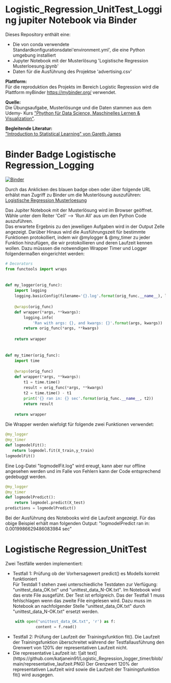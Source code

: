 # Logistic_Regression_UnitTest_Logging jupiter Notebook via Binder 

Dieses Repository enthält eine:
<ul>
  <li> Die von conda verwendete Standardkonfigurationsdatei'environment.yml', die eine Python umgebung installiert</li>
  <li> Jupyter Notebook mit der Musterlösung  'Logistische Regression Musterloesung.ipynb'</li>
  <li> Daten für die Ausführung des Projektse 'advertising.csv' </li>
 </ul>
 
<b>Plattform:</b>\
Für die reproduktion des Projekts im Bereich Logistic Regression wird die Plattform myBinder <a href = "https://mybinder.org">https://mybinder.org/</a> verwendet.
 
 <b>Quelle:</b>\
Die Übungsaufgabe, Musterlösunge und die Daten stammen aus dem Udemy- Kurs <a href = "https://www.udemy.com/course/python-data-science-machine-learning/learn/lecture/7758116#overview">"Phython für Data Science, Maschinelles Lernen & Visualization"</a>.
  
<b>Begleitende Literatur:</b>\
<a href = http://faculty.marshall.usc.edu/gareth-james/ISL/ISLR%20Seventh%20Printing.pdf>"Introduction to Statistical Learning" von Gareth James</a>

# Binder Badge Logistische Regression_Logging

[![Binder](https://mybinder.org/badge_logo.svg)](https://mybinder.org/v2/gh/katjanein91/Logistic-Regression.git/master?filepath=Logistische%20Regression%20Musterloesung.ipynb)

Durch das Anklicken des blauen badge oben oder über folgende URL erhälst man Zugriff zu Binder um die Musterlösung auszuführen:
<a href = "https://mybinder.org/v2/gh/katjanein91/Logistic-Regression.git/master?filepath=Logistische%20Regression%20Musterloesung.ipynb"> Logistische Regression Musterloesung </a>

Das Jupiter Notebook mit der Musterlösung wird im Browser geöffnet.\
Wähle unter dem Reiter 'Cell' --> 'Run All' aus um den Python Code auszuführen.\
Das erwartete Ergebnis zu den jeweiligen Aufgaben wird in der Output Zelle angezeigt.
Darüber Hinaus wird die Ausführungszeit für bestimmte Funktionen protokolliert, indem wir @mylogger & @my_timer zu jeder Funktion hinzufügen, die wir  protokollieren und deren Laufzeit kennen wollen. Dazu müsssen die notwendigen Wrapper Timer und Logger folgendermaßen eingerichtet werden:
 
```python 
# Decorators
from functools import wraps


def my_logger(orig_func):
    import logging
    logging.basicConfig(filename='{}.log'.format(orig_func.__name__), level=logging.INFO)

    @wraps(orig_func)
    def wrapper(*args, **kwargs):
        logging.info(
            'Ran with args: {}, and kwargs: {}'.format(args, kwargs))
        return orig_func(*args, **kwargs)

    return wrapper


def my_timer(orig_func):
    import time

    @wraps(orig_func)
    def wrapper(*args, **kwargs):
        t1 = time.time()
        result = orig_func(*args, **kwargs)
        t2 = time.time() - t1
        print('{} ran in: {} sec'.format(orig_func.__name__, t2))
        return result

    return wrapper
```    
    
 Die Wrapper werden wiefolgt für folgende zwei Funktionen verwendet:
 
 ```python
@my_logger
@my_timer
def logmodelFit():
    return logmodel.fit(X_train,y_train)
logmodelFit()
```
Eine Log-Datei "logmodelFit.log" wird ereugt, kann aber nur offline angesehen werden und im Falle von Fehlern kann der Code entsprechend gedebuggt werden.

```python
@my_logger
@my_timer
def logmodelPredict():
    return logmodel.predict(X_test)
predictions = logmodelPredict()
```
Bei der Ausführung des Notebooks wird die Laufzeit angezeigt. Für das obige Beispiel erhält man folgenden Output: "logmodelPredict ran in: 0.0019986629486083984 sec"

# Logistische Regression_UnitTest

Zwei Testfälle werden implementiert:

<ul>
  <li> Testfall 1: Prüfung ob der Vorhersagewert predict() es Modells korrekt funktioniert </li>
   Für Testdall 1 stehen zwei unterschiedliche Testdaten zur Verfügung: "unittest_data_OK.txt" und "unittest_data_N-OK.txt".
   Im Notebook wird das erste File ausgefüht. Der Test ist erfolgreich. Das der Testfall 1 muss fehlschlagen wenn das zweite File eingelesen wird.
   Dazu muss im Notebook an nachfolgender Stelle "unittest_data_OK.txt" durch "unittest_data_N-OK.txt" ersetzt werden.
  
  ```python
   with open("unittest_data_OK.txt", 'r') as f:
            content = f.read()
  ```
  
  <li> Testfall 2: Prüfung der Laufzeit der Trainingsfunktion fit(). Die Laufzeit der Trainingsfunktion überschreitet während der Testfallausführung den Grenwert von 120% der representativen Laufzeit nicht.<li>
  Die representative Laufzeit ist: 
  ![alt text](https://github.com/katjanein91/Logistic_Regression_logger_timer/blob/main/representative_laufzeit.PNG)
 Der Grenzwert 120% der representativen Laufzeit wird sowie die Laufzeit der Trainingsfunktion fit() wird ausgegen.
<ul>
  





